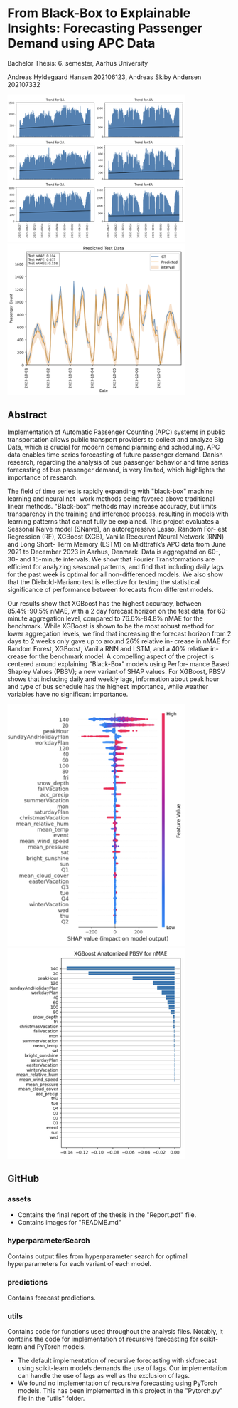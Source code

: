 # From Black-Box to Explainable Insights: Forecasting Passenger Demand using APC Data
Bachelor Thesis: 6. semester, Aarhus University

Andreas Hyldegaard Hansen 202106123,
Andreas Skiby Andersen 202107332

<img src="assets/Passenger_Count.png" width="400"/> <img src="assets/XGB_Forecast.png" width="400"/>

## Abstract
Implementation of Automatic Passenger Counting (APC) systems in public transportation allows
public transport providers to collect and analyze Big Data, which is crucial for modern demand
planning and scheduling. APC data enables time series forecasting of future passenger demand.
Danish research, regarding the analysis of bus passenger behavior and time series forecasting of
bus passenger demand, is very limited, which highlights the importance of research.

The field of time series is rapidly expanding with "black-box" machine learning and neural net-
work methods being favored above traditional linear methods. "Black-box" methods may increase
accuracy, but limits transparency in the training and inference process, resulting in models with
learning patterns that cannot fully be explained.
This project evaluates a Seasonal Naive model (SNaive), an autoregressive Lasso, Random For-
est Regression (RF), XGBoost (XGB), Vanilla Reccurent Neural Network (RNN) and Long Short-
Term Memory (LSTM) on Midttrafik’s APC data from June 2021 to December 2023 in Aarhus,
Denmark. Data is aggregated on 60-, 30- and 15-minute intervals.
We show that Fourier Transformations are efficient for analyzing seasonal patterns, and find that
including daily lags for the past week is optimal for all non-differenced models. We also show
that the Diebold-Mariano test is effective for testing the statistical significance of performance
between forecasts from different models.

Our results show that XGBoost has the highest accuracy, between 85.4%-90.5% nMAE, with a 2
day forecast horizon on the test data, for 60-minute aggregation level, compared to 76.6%-84.8%
nMAE for the benchmark.
While XGBoost is shown to be the most robust method for lower aggregation levels, we find that
increasing the forecast horizon from 2 days to 2 weeks only gave up to around 26% relative in-
crease in nMAE for Random Forest, XGBoost, Vanilla RNN and LSTM, and a 40% relative in-
crease for the benchmark model.
A compelling aspect of the project is centered around explaining "Black-Box" models using Perfor-
mance Based Shapley Values (PBSV); a new variant of SHAP values. For XGBoost, PBSV shows
that including daily and weekly lags, information about peak hour and type of bus schedule has
the highest importance, while weather variables have no significant importance.

<img src="assets/XGB_SHAP.png" width="400"/> <img src="assets/XGB_PBSV.png" width="400"/>

## GitHub
### assets
+ Contains the final report of the thesis in the "Report.pdf" file.
+ Contains images for "README.md"

### hyperparameterSearch
Contains output files from hyperparameter search for optimal hyperparameters for each variant of each model.

### predictions
Contains forecast predictions.

### utils
Contains code for functions used throughout the analysis files. Notably, it contains the code for implementation of recursive forecasting for scikit-learn and PyTorch models.
+ The default implementation of recursive forecasting with skforecast using scikit-learn models demands the use of lags. Our implementation can handle the use of lags as well as the exclusion of lags.
+ We found no implementation of recursive forecasting using PyTorch models. This has been implemented in this project in the "Pytorch.py" file in the "utils" folder.
